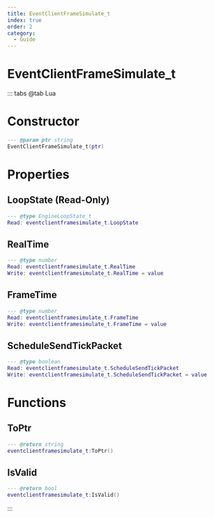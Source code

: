 ```yaml
---
title: EventClientFrameSimulate_t
index: true
order: 2
category:
  - Guide
---
```


# EventClientFrameSimulate_t

::: tabs
@tab Lua
# Constructor
```lua
--- @param ptr string
EventClientFrameSimulate_t(ptr)
```
# Properties
## LoopState (Read-Only)
```lua
--- @type EngineLoopState_t
Read: eventclientframesimulate_t.LoopState
```
## RealTime 
```lua
--- @type number
Read: eventclientframesimulate_t.RealTime
Write: eventclientframesimulate_t.RealTime = value
```
## FrameTime 
```lua
--- @type number
Read: eventclientframesimulate_t.FrameTime
Write: eventclientframesimulate_t.FrameTime = value
```
## ScheduleSendTickPacket 
```lua
--- @type boolean
Read: eventclientframesimulate_t.ScheduleSendTickPacket
Write: eventclientframesimulate_t.ScheduleSendTickPacket = value
```
# Functions
## ToPtr
```lua
--- @return string
eventclientframesimulate_t:ToPtr()
```
## IsValid
```lua
--- @return bool
eventclientframesimulate_t:IsValid()
```

:::